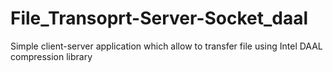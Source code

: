 # File_Transoprt-Server-Socket_daal
Simple client-server application which allow to transfer file using Intel DAAL compression library 
